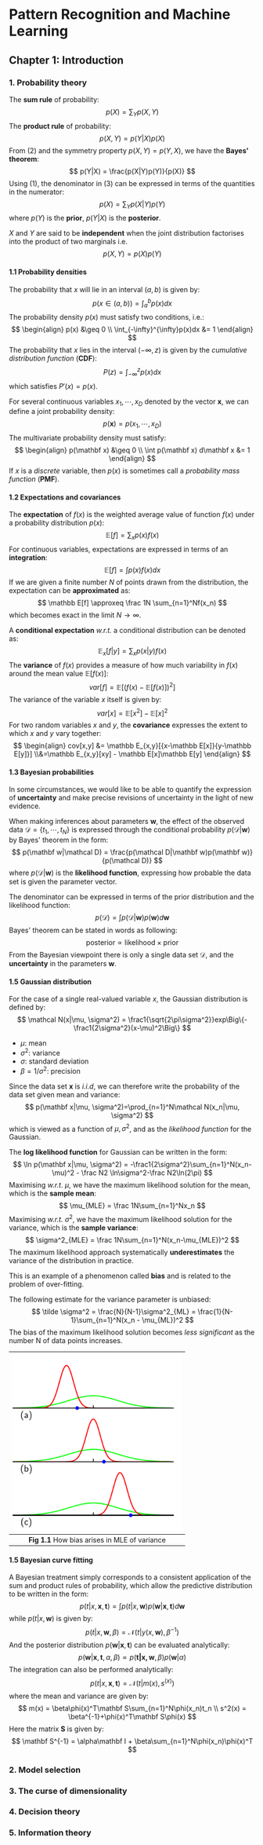 # Pattern Recognition and Machine Learning



## Chapter 1: Introduction



### 1. Probability theory

The **sum rule** of probability:
$$
p(X) = \sum_Yp(X,Y)
$$
The **product rule** of probability:
$$
p(X,Y) = p(Y|X)p(X)
$$
From (2) and the symmetry property $p(X,Y)=p(Y,X)$, we have the **Bayes' theorem**:
$$
p(Y|X) = \frac{p(X|Y)p(Y)}{p(X)}
$$
Using (1), the denominator in (3) can be expressed in terms of the quantities in the numerator:
$$
p(X) = \sum_Yp(X|Y)p(Y)
$$
where $p(Y)$ is the **prior**, $p(Y|X)$ is the **posterior**.

$X$ and $Y$ are said to be **independent** when the joint distribution factorises into the product of two marginals i.e.
$$
p(X,Y) = p(X)p(Y)
$$


#### 1.1 Probability densities

The probability that $x$ will lie in an interval $(a,b)$ is given by:
$$
p(x\in (a,b)) = \int_a^bp(x)dx
$$
The probability density $p(x)$ must satisfy two conditions, i.e.:
$$
\begin{align} p(x) &\geq 0 \\ \int_{-\infty}^{\infty}p(x)dx &= 1 \end{align}
$$
The probability that $x$ lies in the interval $(-\infty, z)$ is given by the *cumulative distribution function* (**CDF**):
$$
P(z) = \int_{-\infty}^zp(x)dx
$$
which satisfies $P'(x) = p(x)$. 

For several continuous variables $x_1, \cdots, x_D$ denoted by the vector $\mathbf x$, we can define a joint probability density:
$$
p(\mathbf x)=p(x_1,\cdots, x_D)
$$
The multivariate probability density must satisfy:
$$
\begin{align} p(\mathbf x) &\geq 0 \\ \int p(\mathbf x) d\mathbf x &= 1 \end{align}
$$
If $x$ is a *discrete* variable, then $p(x)$ is sometimes call a *probability mass function* (**PMF**).



#### 1.2 Expectations and covariances

The **expectation** of $f(x)$ is the weighted average value of function $f(x)$ under a probability distribution $p(x)$:
$$
\mathbb E[f] = \sum_xp(x)f(x)
$$
For continuous variables, expectations are expressed in terms of an **integration**:
$$
\mathbb E[f] = \int p(x)f(x) dx
$$
If we are given a finite number $N$ of points drawn from the distribution, the expectation can be **approximated** as:
$$
\mathbb E[f] \approxeq \frac 1N \sum_{n=1}^Nf(x_n)
$$
which becomes exact in the limit $N \rightarrow \infty$.

A **conditional expectation** *w.r.t.* a conditional distribution can be denoted as:
$$
\mathbb E_x[f|y] = \sum_xp(x|y)f(x)
$$
The **variance** of $f(x)$ provides a measure of how much variability in $f(x)$ around the mean value $\mathbb E[f(x)]$:
$$
var[f] = \mathbb E[(f(x) - \mathbb E[f(x)])^2]
$$
The variance of the variable $x$ itself is given by:
$$
var[x] = \mathbb E[x^2] - \mathbb E[x]^2
$$
For two random variables $x$ and $y$, the **covariance** expresses the extent to which $x$ and $y$ vary together:
$$
\begin{align} cov[x,y] &= \mathbb E_{x,y}[{x-\mathbb E[x]}{y-\mathbb E[y]}] \\&=\mathbb E_{x,y}[xy] - \mathbb E[x]\mathbb E[y] \end{align}
$$


#### 1.3 Bayesian probabilities

In some circumstances, we would like to be able to quantify the expression of **uncertainty** and make precise revisions of uncertainty in the light of new evidence.

When making inferences about parameters $\mathbf w$, the effect of the observed data $\mathcal D = \{t_1,\cdots, t_N\}$ is expressed through the conditional probability $p(\mathcal D|\mathbf w)$ by Bayes' theorem in the form:
$$
p(\mathbf w|\mathcal D) = \frac{p(\mathcal D|\mathbf w)p(\mathbf w)}{p(\mathcal D)}
$$
where $p(\mathcal D|\mathbf w)$ is the **likelihood function**, expressing how probable the data set is given the parameter vector.

The denominator can be expressed in terms of the prior distribution and the likelihood function:
$$
p(\mathcal D) = \int p(\mathcal D|\mathbf w)p(\mathbf w)d\mathbf w
$$
Bayes' theorem can be stated in words as following:
$$
\text{posterior} \propto \text{likelihood} \times\text{prior}
$$
From the Bayesian viewpoint there is only a single data set $\mathcal D$, and the **uncertainty** in the parameters $\mathbf w$.



#### 1.5 Gaussian distribution

For the case of a single real-valued variable $x$, the Gaussian distribution is defined by:
$$
\mathcal N(x|\mu, \sigma^2) = \frac1{\sqrt{2\pi\sigma^2}}exp\Big\{-\frac1{2\sigma^2}(x-\mu)^2\Big\}
$$

- $\mu$: mean
- $\sigma^2$: variance
- $\sigma$: standard deviation
- $\beta=1/\sigma^2$: precision

Since the data set $\mathbf x$ is *i.i.d*, we can therefore write the probability of the data set given mean and variance:
$$
p(\mathbf x|\mu, \sigma^2)=\prod_{n=1}^N\mathcal N(x_n|\mu, \sigma^2)
$$
which is viewed as a function of $\mu, \sigma^2$, and as the *likelihood function* for the Gaussian.

[^i.i.d]: Data points that are drawn independently from the same distribution are said to be *independent and identically distributed*, which is often abbreviated to i.i.d.

The **log likelihood function** for Gaussian can be written in the form:
$$
\ln p(\mathbf x|\mu, \sigma^2) = -\frac1{2\sigma^2}\sum_{n=1}^N(x_n-\mu)^2 - \frac N2 \ln\sigma^2-\frac N2\ln(2\pi)
$$
Maximising *w.r.t*. $\mu$, we have the maximum likelihood solution for the mean, which is the **sample mean**:
$$
\mu_{MLE} = \frac 1N\sum_{n=1}^Nx_n
$$
Maximising *w.r.t.* $\sigma^2$, we have the maximum likelihood solution for the variance, which is the **sample variance**:
$$
\sigma^2_{MLE} = \frac 1N\sum_{n=1}^N(x_n-\mu_{MLE})^2
$$
The maximum likelihood approach systematically **underestimates** the variance of the distribution in practice.

This is an example of a phenomenon called **bias** and is related to the problem of over-fitting.

The following estimate for the variance parameter is unbiased:
$$
\tilde \sigma^2 = \frac{N}{N-1}\sigma^2_{ML} = \frac{1}{N-1}\sum_{n=1}^N(x_n - \mu_{ML})^2
$$
The bias of the maximum likelihood solution becomes *less significant* as the number N of data points increases.



| <img src="Lecture 1_Intro.assets/Screenshot from 2020-08-29 23-20-47.png" style="zoom:80%;" /> |
| :----------------------------------------------------------: |
|        **Fig 1.1** How bias arises in MLE of variance        |



#### 1.5 Bayesian curve fitting

A Bayesian treatment simply corresponds to a consistent application of the sum and product rules of probability, which allow the predictive distribution to be written in the form:
$$
p(t|x, \mathbf x, \mathbf t) = \int p(t|x,\mathbf w)p(\mathbf w|\mathbf x, \mathbf t)d\mathbf w
$$
while $p(t|x,\mathbf w)$ is given by:
$$
p(t|x,\mathbf w, \beta) = \mathcal N(t|y(x,\mathbf w), \beta^{-1})
$$
And the posterior distribution $p(\mathbf w|\mathbf x,\mathbf t)$ can be evaluated analytically:
$$
p(\mathbf w|\mathbf x, \mathbf t,\alpha,\beta)\propto p(\mathbf {t|x, w}, \beta)p(\mathbf w|\alpha)
$$
The integration can also be performed analytically:
$$
p(t|x,\mathbf x, \mathbf t) = \mathcal N(t|m(x), s^(x))
$$
where the mean and variance are given by:
$$
m(x) = \beta\phi(x)^T\mathbf S\sum_{n=1}^N\phi(x_n)t_n \\ s^2(x) = \beta^{-1}+\phi(x)^T\mathbf S\phi(x)
$$
Here the matrix $\mathbf S$ is given by:
$$
\mathbf S^{-1} = \alpha\mathbf I + \beta\sum_{n=1}^N\phi(x_n)\phi(x)^T
$$


### 2. Model selection



### 3. The curse of dimensionality



### 4. Decision theory



### 5. Information theory



